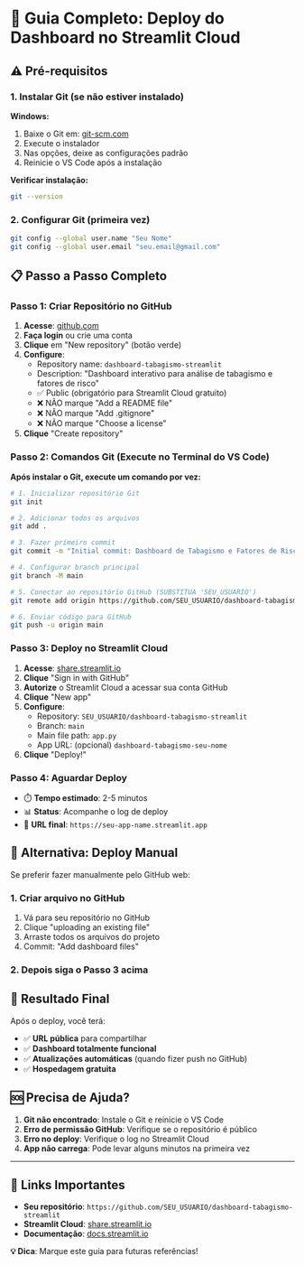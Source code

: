 # 🚀 Guia Completo: Deploy do Dashboard no Streamlit Cloud

## ⚠️ Pré-requisitos

### 1. Instalar Git (se não estiver instalado)

**Windows:**
1. Baixe o Git em: [git-scm.com](https://git-scm.com/download/windows)
2. Execute o instalador
3. Nas opções, deixe as configurações padrão
4. Reinicie o VS Code após a instalação

**Verificar instalação:**
```bash
git --version
```

### 2. Configurar Git (primeira vez)
```bash
git config --global user.name "Seu Nome"
git config --global user.email "seu.email@gmail.com"
```

## 📋 Passo a Passo Completo

### Passo 1: Criar Repositório no GitHub

1. **Acesse**: [github.com](https://github.com)
2. **Faça login** ou crie uma conta
3. **Clique** em "New repository" (botão verde)
4. **Configure**:
   - Repository name: `dashboard-tabagismo-streamlit`
   - Description: "Dashboard interativo para análise de tabagismo e fatores de risco"
   - ✅ Public (obrigatório para Streamlit Cloud gratuito)
   - ❌ NÃO marque "Add a README file"
   - ❌ NÃO marque "Add .gitignore"
   - ❌ NÃO marque "Choose a license"
5. **Clique** "Create repository"

### Passo 2: Comandos Git (Execute no Terminal do VS Code)

**Após instalar o Git, execute um comando por vez:**

```bash
# 1. Inicializar repositório Git
git init

# 2. Adicionar todos os arquivos
git add .

# 3. Fazer primeiro commit
git commit -m "Initial commit: Dashboard de Tabagismo e Fatores de Risco"

# 4. Configurar branch principal
git branch -M main

# 5. Conectar ao repositório GitHub (SUBSTITUA 'SEU_USUARIO')
git remote add origin https://github.com/SEU_USUARIO/dashboard-tabagismo-streamlit.git

# 6. Enviar código para GitHub
git push -u origin main
```

### Passo 3: Deploy no Streamlit Cloud

1. **Acesse**: [share.streamlit.io](https://share.streamlit.io)
2. **Clique** "Sign in with GitHub"
3. **Autorize** o Streamlit Cloud a acessar sua conta GitHub
4. **Clique** "New app"
5. **Configure**:
   - Repository: `SEU_USUARIO/dashboard-tabagismo-streamlit`
   - Branch: `main`
   - Main file path: `app.py`
   - App URL: (opcional) `dashboard-tabagismo-seu-nome`
6. **Clique** "Deploy!"

### Passo 4: Aguardar Deploy

- ⏱️ **Tempo estimado**: 2-5 minutos
- 📊 **Status**: Acompanhe o log de deploy
- 🚀 **URL final**: `https://seu-app-name.streamlit.app`

## 🔧 Alternativa: Deploy Manual

Se preferir fazer manualmente pelo GitHub web:

### 1. Criar arquivo no GitHub
1. Vá para seu repositório no GitHub
2. Clique "uploading an existing file"
3. Arraste todos os arquivos do projeto
4. Commit: "Add dashboard files"

### 2. Depois siga o Passo 3 acima

## 📱 Resultado Final

Após o deploy, você terá:
- ✅ **URL pública** para compartilhar
- ✅ **Dashboard totalmente funcional**
- ✅ **Atualizações automáticas** (quando fizer push no GitHub)
- ✅ **Hospedagem gratuita**

## 🆘 Precisa de Ajuda?

1. **Git não encontrado**: Instale o Git e reinicie o VS Code
2. **Erro de permissão GitHub**: Verifique se o repositório é público
3. **Erro no deploy**: Verifique o log no Streamlit Cloud
4. **App não carrega**: Pode levar alguns minutos na primeira vez

---

## 🎯 Links Importantes

- **Seu repositório**: `https://github.com/SEU_USUARIO/dashboard-tabagismo-streamlit`
- **Streamlit Cloud**: [share.streamlit.io](https://share.streamlit.io)
- **Documentação**: [docs.streamlit.io](https://docs.streamlit.io/streamlit-cloud)

**💡 Dica**: Marque este guia para futuras referências!
